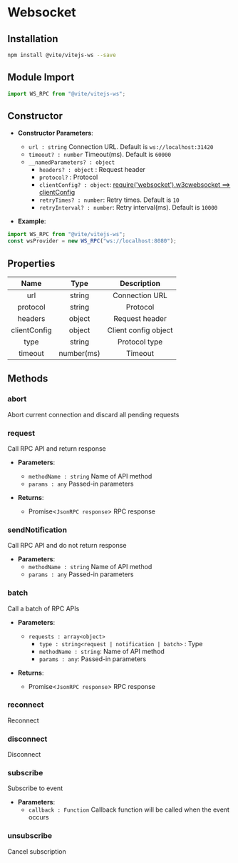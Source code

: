 # Websocket

## Installation

```bash
npm install @vite/vitejs-ws --save
```

## Module Import

```javascript
import WS_RPC from "@vite/vitejs-ws";
```

## Constructor

- **Constructor Parameters**: 
    * `url : string` Connection URL. Default is `ws://localhost:31420`
    * `timeout? : number` Timeout(ms). Default is `60000`
    * `__namedParameters? : object` 
        - `headers? : object` : Request header
        - `protocol?` : Protocol
        - `clientConfig? : object`: [require('websocket').w3cwebsocket ==> clientConfig](https://github.com/theturtle32/WebSocket-Node/blob/58f301a6e245ee25c4ca50dbd6e3d30c69c9d3d1/docs/WebSocketClient.md)
        - `retryTimes? : number`: Retry times. Default is `10`
        - `retryInterval? : number`: Retry interval(ms). Default is `10000`

- **Example**:
```javascript
import WS_RPC from "@vite/vitejs-ws";
const wsProvider = new WS_RPC("ws://localhost:8080");
```

## Properties

|  Name  | Type | Description |
|:------------:|:-----:|:-----:|
| url | string | Connection URL |
| protocol | string | Protocol |
| headers | object | Request header |
| clientConfig | object | Client config object |
| type |  string | Protocol type |
| timeout | number(ms) | Timeout |

## Methods

### abort
Abort current connection and discard all pending requests

### request
Call RPC API and return response

- **Parameters**: 
  * `methodName : string` Name of API method
  * `params : any` Passed-in parameters

- **Returns**:
    - Promise<`JsonRPC response`> RPC response

### sendNotification
Call RPC API and do not return response

- **Parameters**: 
  * `methodName : string` Name of API method
  * `params : any` Passed-in parameters

### batch
Call a batch of RPC APIs

- **Parameters**: 
  * `requests : array<object>` 
	- `type : string<request | notification | batch>` : Type
    - `methodName : string`: Name of API method
    - `params : any`: Passed-in parameters

- **Returns**:
    - Promise<`JsonRPC response`> RPC response

### reconnect
Reconnect

### disconnect
Disconnect

### subscribe
Subscribe to event

- **Parameters**: 
  * `callback : Function` Callback function will be called when the event occurs

### unsubscribe
Cancel subscription
